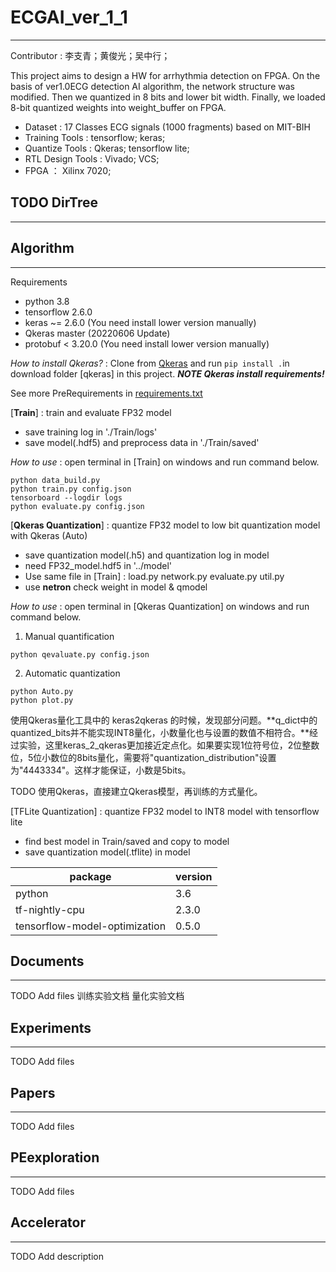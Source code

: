 # ECGAI_ver_1_1
---
Contributor : 李支青；黄俊光；吴中行；

This project aims to design a HW for arrhythmia detection on FPGA. On the basis of ver1.0ECG detection AI algorithm, the network structure was modified. Then we quantized in 8 bits and lower bit width. Finally, we loaded 8-bit quantized weights into weight_buffer on FPGA. 

* Dataset : 17 Classes ECG signals (1000 fragments) based on MIT-BIH
* Training Tools : tensorflow; keras;
* Quantize Tools : Qkeras; tensorflow lite;
* RTL Design Tools : Vivado; VCS;
* FPGA ： Xilinx 7020;

## TODO DirTree
---


## Algorithm
---
Requirements
* python 3.8
* tensorflow 2.6.0
* keras ~= 2.6.0 (You need install lower version manually)
* Qkeras master (20220606 Update)
* protobuf < 3.20.0 (You need install lower version manually)

*How to install Qkeras?* : Clone from [Qkeras](https://github.com/google/qkeras) and run `pip install .`in download folder [qkeras] in this project. ***NOTE Qkeras install requirements!***

See more PreRequirements in [requirements.txt](./ECGAI_ver_1_1/algorithm/requirements.txt)

[**Train**] : train and evaluate FP32 model
* save training log in './Train/logs'
* save model(.hdf5) and preprocess data in './Train/saved'

*How to use* : open terminal in [Train] on windows and run command below.
```
python data_build.py
python train.py config.json
tensorboard --logdir logs
python evaluate.py config.json
```
[**Qkeras Quantization**] : quantize FP32 model to low bit quantization model with Qkeras (Auto)
* save quantization model(.h5) and quantization log in model
* need FP32_model.hdf5 in '../model'
* Use same file in [Train] : load.py network.py evaluate.py util.py
* use **netron** check weight in model & qmodel

*How to use* : open terminal in [Qkeras Quantization] on windows and run command below.
1. Manual quantification
```
python qevaluate.py config.json
```
2. Automatic quantization
```
python Auto.py
python plot.py
```
使用Qkeras量化工具中的 keras2qkeras 的时候，发现部分问题。**q_dict中的quantized_bits并不能实现INT8量化，小数量化也与设置的数值不相符合。**经过实验，这里keras_2_qkeras更加接近定点化。如果要实现1位符号位，2位整数位，5位小数位的8bits量化，需要将"quantization_distribution"设置为"4443334"。这样才能保证，小数是5bits。

TODO 使用Qkeras，直接建立Qkeras模型，再训练的方式量化。

[TFLite Quantization] : quantize FP32 model to INT8 model with tensorflow lite
* find best model in Train/saved and copy to model
* save quantization model(.tflite) in model

| package                       | version |
| ----------------------------- | ------- |
| python                        | 3.6     |
| tf-nightly-cpu                | 2.3.0   |
| tensorflow-model-optimization | 0.5.0   |

## Documents
---
TODO Add files
训练实验文档
量化实验文档

## Experiments
---
TODO Add files

## Papers
---
TODO Add files

## PEexploration
---
TODO Add files

## Accelerator
---
TODO Add description